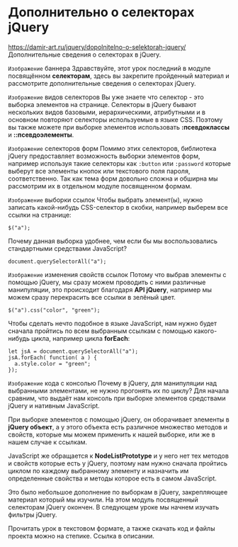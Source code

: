 # Дополнительно о селекторах jQuery
https://damir-art.ru/jquery/dopolnitelno-o-selektorah-jquery/  
Дополнительные сведения о селекторах в jQuery.

`Изображение` баннера
Здравствуйте, этот урок последний в модуле посвящённом **селекторам**, здесь вы закрепите пройденный материал и рассмотрите дополнительные сведения о селекторах jQuery.

`Изображение` видов селекторов
Вы уже знаете что селектор - это выборка элементов на странице. Селекторы в jQuery бывают нескольких видов базовыми, иерархическими, атрибутными и в основном повторяют селекторы используемые в языке CSS. Поэтому вы также можете при выборке элементов использовать **:псевдоклассы** и **::псевдоэлементы**.

`Изображение` селекторов форм
Помимо этих селекторов, библиотека jQuery предоставляет возможность выборки элементов форм, например используя такие селекторы как `:button` или `:password` которые выберут все элементы кнопок или текстового поля пароля, соответственно. Так как тема форм довольно сложна и обширна мы рассмотрим их в отдельном модуле посвященном формам.

`Изображение` выборки ссылок
Чтобы выбрать элемент(ы), нужно записать какой-нибудь CSS-селектор в скобки, например выберем все ссылки на странице:

    $("a");

Почему данная выборка удобнее, чем если бы мы воспользовались стандартными средствами JavaScript?

    document.querySelectorAll("a");

`Изображение` изменения свойств ссылок
Потому что выбрав элементы с помощью jQuery, мы сразу можем проводить с ними различные манипуляции, это происходит благодаря **API jQuery**, например мы можем сразу перекрасить все ссылки в зелёный цвет.

    $("a").css("color", "green");

Чтобы сделать нечто подобное в языке JavaScript, нам нужно будет сначала пройтись по всем выбранным ссылкам с помощью какого-нибудь цикла, например цикла **forEach**:

    let jsA = document.querySelectorAll("a");
    jsA.forEach( function( a ) {
      a.style.color = "green";
    });

`Изображение` кода с консолью
Почему в jQuery, для манипуляции над выбранными элементами, не нужно прогонять их по циклу? Для начала сравним, что выдаёт нам консоль при выборке элементов средствами jQuery и нативным JavaScript.

При выборке элементов с помощью jQuery, он оборачивает элементы в **jQuery объект**, а у этого объекта есть различное множество методов и свойств, которые мы можем применить к нашей выборке, или же в нашем случае к ссылкам.

JavaScript же обращается к **NodeListPrototype** и у него нет тех методов и свойств которые есть у jQuery, поэтому нам нужно сначала пройтись циклом по каждому выбранному элементу и назначить им определенные свойства и методы которое есть в самом JavaScript.

Это было небольшое дополнение по выборкам в jQuery, закрепляющее материал который мы изучили. На этом модуль посвященный селекторам jQuery окончен. В следующем уроке мы начнем изучать фильтры jQuery.

Прочитать урок в текстовом формате, а также скачать код и файлы проекта можно на степике. Ссылка в описании.
